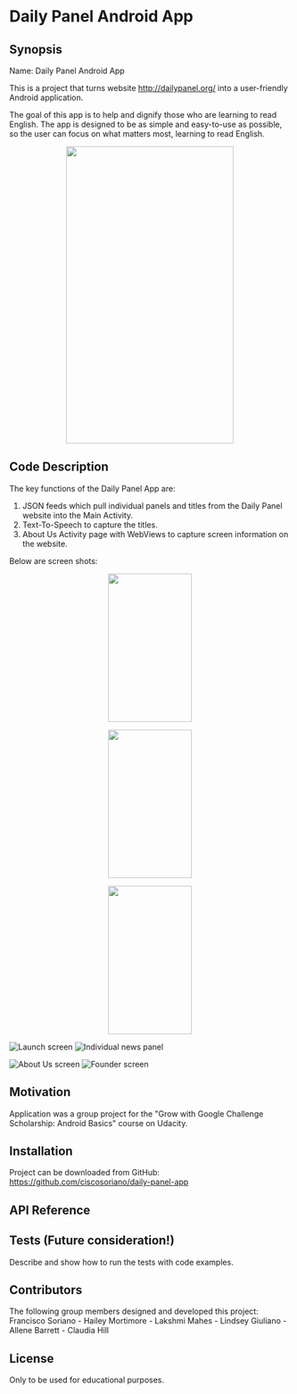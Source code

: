 # Daily Panel Android App

## Synopsis

Name:   Daily Panel Android App

This is a project that turns website http://dailypanel.org/ into a user-friendly Android application. 

The goal of this app is to help and dignify those who are learning to read English. 
The app is designed to be as simple and easy-to-use as possible, so the user can focus  on what matters most, learning to read English.

<p align="center">
 <kbd><img width="300" height="533" src="https://github.com/ciscosoriano/daily-panel-app/blob/master/readme_assets/Daily_Panel_App.gif"></kbd>
</p>

## Code Description

The key functions of the Daily Panel App are:
 1. JSON feeds which pull individual panels and titles from the Daily Panel website into the Main Activity.
 2. Text-To-Speech to capture the titles.
 3. About Us Activity page with WebViews to capture screen information on the website.

Below are screen shots:

<p align="center">
 <kbd><img width="150" height="266" src="https://github.com/ciscosoriano/daily-panel-app/blob/master/readme_assets/Main.png"></kbd></p>
 
<p align="center">
 <kbd><img width="150" height="266" src="https://github.com/ciscosoriano/daily-panel-app/blob/master/readme_assets/AboutUs.png"></kbd></p>
 
<p align="center">
 <kbd><img width="150" height="266" src="https://github.com/ciscosoriano/daily-panel-app/blob/master/readme_assets/Founder.png"></kbd></p>

![Launch screen](readme_assets/Main.png)
![Individual news panel](readme_assets/Panels.png)


![About Us screen](readme_assets/AboutUs.png)
![Founder screen](readme_assets/Founder.png) 

## Motivation

Application was a group project for the "Grow with Google Challenge Scholarship: Android Basics" course on Udacity.

## Installation

Project can be downloaded from GitHub:  https://github.com/ciscosoriano/daily-panel-app

## API Reference

## Tests (Future consideration!)

Describe and show how to run the tests with code examples.

## Contributors

The following group members designed and developed this project:
Francisco Soriano - Hailey Mortimore - Lakshmi Mahes - Lindsey Giuliano - Allene Barrett - Claudia Hill

## License

Only to be used for educational purposes.
